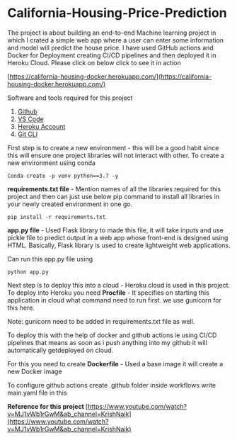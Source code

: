 # California-Housing-Price-Prediction

The project is about building an end-to-end Machine learning project in which I crated a simple web app where a user can enter some information and model will predict the house price. I have used GitHub actions and Docker for Deployment creating CI/CD pipelines and then deployed it in Heroku Cloud. Please click on below click to see it in action

[https://california-housing-docker.herokuapp.com/](https://california-housing-docker.herokuapp.com/)

Software and tools required for this project
1. [Github](https://github.com)
2. [VS Code](https://code.visualstudio.com)
3. [Heroku Account](https://heroku.com)
4. [Git CLI](https://git-scm.com/downloads)

First step is to create a new environment - this will be a good habit since this will ensure one project libraries will not interact with other.
To create a new environment using conda
````
Conda create -p venv python==3.7 -y
````

<b>requirements.txt file</b>  - Mention names of all the libraries required for this project and then can just use below pip command to install all libraries in your newly created environment in one go.
````
pip install -r requirements.txt
````

<b>app.py file </b> - Used Flask library to made this file, it will take inputs and use pickle file to predict output in a web app whose front-end is designed using HTML. Basically, Flask library is used to create lightweight web applications.

Can run this app.py file using 
````
python app.py
````

Next step is to deploy this into a cloud - Heroku cloud is used in this project.
To deploy into Heroku you need
<b> Procfile</b> - It specifies on starting this application in cloud what command need to run first. we use gunicorn for this here.

Note: gunicorn need to be added in requirements.txt file as well.

To deploy this with the help of docker and github actions ie using CI/CD pipelines that means as soon as i push anything into my github it will automatically getdeployed on cloud.

For this you need to create
<b>Dockerfile</b> - Used a base image it will create a new Docker image 

To configure github actions
create .github folder inside workflows 
write main.yaml file in this

<b> Reference for this project </b>
[https://www.youtube.com/watch?v=MJ1vWb1rGwM&ab_channel=KrishNaik](https://www.youtube.com/watch?v=MJ1vWb1rGwM&ab_channel=KrishNaik)





